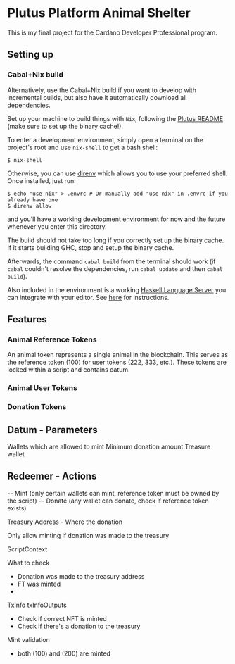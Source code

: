 # Plutus Platform Animal Shelter

This is my final project for the Cardano Developer Professional program.

## Setting up

### Cabal+Nix build

Alternatively, use the Cabal+Nix build if you want to develop with incremental builds, but also have it automatically download all dependencies.

Set up your machine to build things with `Nix`, following the [Plutus README](https://github.com/input-output-hk/plutus/blob/master/README.adoc) (make sure to set up the binary cache!).

To enter a development environment, simply open a terminal on the project's root and use `nix-shell` to get a bash shell:

```
$ nix-shell
```

Otherwise, you can use [direnv](https://github.com/direnv/direnv) which allows you to use your preferred shell. Once installed, just run:

```
$ echo "use nix" > .envrc # Or manually add "use nix" in .envrc if you already have one
$ direnv allow
```

and you'll have a working development environment for now and the future whenever you enter this directory.

The build should not take too long if you correctly set up the binary cache. If it starts building GHC, stop and setup the binary cache.

Afterwards, the command `cabal build` from the terminal should work (if `cabal` couldn't resolve the dependencies, run `cabal update` and then `cabal build`).

Also included in the environment is a working [Haskell Language Server](https://github.com/haskell/haskell-language-server) you can integrate with your editor.
See [here](https://github.com/haskell/haskell-language-server#configuring-your-editor) for instructions.

## Features

### Animal Reference Tokens
An animal token represents a single animal in the blockchain. This serves as the reference token (100) for user tokens (222, 333, etc.). These tokens are locked within a script and contains datum.

### Animal User Tokens


### Donation Tokens

### 

## Datum - Parameters
Wallets which are allowed to mint
Minimum donation amount
Treasure wallet

## Redeemer - Actions
-- Mint (only certain wallets can mint, reference token must be owned by the script)
-- Donate (any wallet can donate, check if reference token exists)

Treasury Address - Where the donation

Only allow minting if donation was made to the treasury

ScriptContext

What to check
- Donation was made to the treasury address
- FT was minted
- 

TxInfo
txInfoOutputs
- Check if correct NFT is minted
- Check if there's a donation to the treasury

Mint validation
- both (100) and (200) are minted

